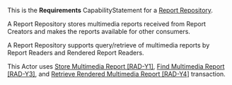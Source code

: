 This is the **Requirements** CapabilityStatement for a [Report Repository](volume-1.html#1xx112-report-repository).

A Report Repository stores multimedia reports received from Report Creators and makes the reports available for other consumers.

A Report Repository supports query/retrieve of multimedia reports by Report Readers and Rendered Report Readers.

This Actor uses [Store Multimedia Report \[RAD-Y1\]](RAD-Y1.html), [Find Multimedia Report \[RAD-Y3\]](RAD-Y3.html), and [Retrieve Rendered Multimedia Report \[RAD-Y4\]](RAD-Y4.html) transaction.